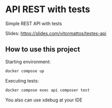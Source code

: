 # API REST with tests

Simple REST API with tests

Slides: https://slides.com/vitormattos/testes-api

## How to use this project

Starting environment:
```bash
docker compose up
```

Executing tests:
```bash
docker compose exec api composer test
```

You also can use xdebug at your IDE